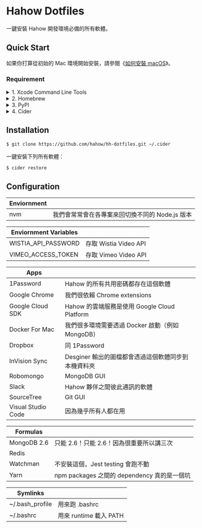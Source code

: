 # Hahow Dotfiles

一鍵安裝 Hahow 開發環境必備的所有軟體。

## Quick Start

如果你打算從初始的 Mac 環境開始安裝，請參閱《[如何安裝 macOS](https://support.apple.com/zh-tw/HT204904)》。

### Requirement

<details>
    <summary>1. Xcode Command Line Tools</summary>

```sh
$ xcode-select --install
```

</details>

<details>
    <summary>2. Homebrew</summary>

```sh
$ /usr/bin/ruby -e "$(curl -fsSL https://raw.githubusercontent.com/Homebrew/install/master/install)"
```

</details>

<details>
    <summary>3. PyPI</summary>

To install pip, securely download [get-pip.py](https://bootstrap.pypa.io/get-pip.py):

```sh
$ curl https://bootstrap.pypa.io/get-pip.py -o get-pip.py
```

Inspect `get-pip.py` for any malevolence. Then run the following:

```sh
$ sudo python get-pip.py
```

</details>

<details>
    <summary>4. Cider</summary>

```sh
$ pip install -U cider
```

</details>

## Installation

```sh
$ git clone https://github.com/hahow/hh-dotfiles.git ~/.cider
```

一鍵安裝下列所有軟體：

```sh
$ cider restore
```

## Configuration

| Enviornment | |
| --- | --- |
| nvm | 我們會常常會在各專案來回切換不同的 Node.js 版本 |

| Enviornment Variables | |
| --- | --- |
| WISTIA_API_PASSWORD | 存取 Wistia Video API |
| VIMEO_ACCESS_TOKEN | 存取 Vimeo Video API |

| Apps | |
| --- | --- |
| 1Password | Hahow 的所有共用密碼都存在這個軟體 |
| Google Chrome | 我們很依賴 Chrome extensions |
| Google Cloud SDK | Hahow 的雲端服務是使用 Google Cloud Platform |
| Docker For Mac | 我們很多環境需要透過 Docker 啟動（例如 MongoDB） |
| Dropbox | 同 1Password |
| InVision Sync | Desginer 輸出的圖檔都會透過這個軟體同步到本機資料夾 |
| Robomongo | MongoDB GUI |
| Slack | Hahow 夥伴之間彼此通訊的軟體 |
| SourceTree | Git GUI |
| Visual Studio Code | 因為幾乎所有人都在用 |

| Formulas | |
| --- | --- |
| MongoDB 2.6 | 只能 2.6！只能 2.6！因為很重要所以講三次 |
| Redis | |
| Watchman | 不安裝這個，Jest testing 會跑不動 |
| Yarn | npm packages 之間的 dependency 真的是一個坑 |

| Symlinks | |
| --- | --- |
| ~/.bash_profile | 用來跑 .bashrc |
| ~/.bashrc | 用來 runtime 載入 PATH |